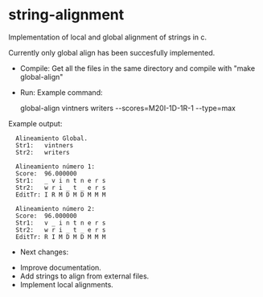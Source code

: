 # string-alignment

Implementation of local and global alignment of strings in c.

Currently only global align has been succesfully implemented.

 * Compile: 
  Get all the files in the same directory and compile with "make global-align"
  
 * Run:
  Example command: 

      global-align vintners writers --scores=M20I-1D-1R-1 --type=max
      
  Example output:

      Alineamiento Global.
      Str1:   vintners
      Str2:   writers
      
      Alineamiento número 1:
      Score:  96.000000
      Str1:   _ v i n t n e r s 
      Str2:   w r i _ t _ e r s 
      EditTr: I R M D M D M M M 
      
      Alineamiento número 2:
      Score:  96.000000
      Str1:   v _ i n t n e r s 
      Str2:   w r i _ t _ e r s 
      EditTr: R I M D M D M M M 
      
 * Next changes:
  - Improve documentation.
  - Add strings to align from external files.
  - Implement local alignments.
